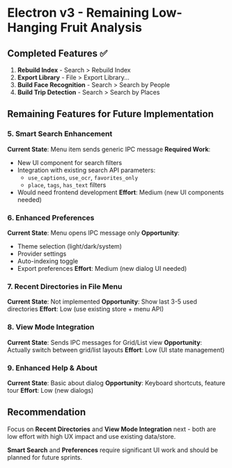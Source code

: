 # Electron v3 - Remaining Low-Hanging Fruit Analysis

## Completed Features ✅
1. **Rebuild Index** - Search > Rebuild Index
2. **Export Library** - File > Export Library...
3. **Build Face Recognition** - Search > Search by People
4. **Build Trip Detection** - Search > Search by Places

## Remaining Features for Future Implementation

### 5. Smart Search Enhancement
**Current State**: Menu item sends generic IPC message
**Required Work**:
- New UI component for search filters
- Integration with existing search API parameters:
  - `use_captions`, `use_ocr`, `favorites_only`
  - `place`, `tags`, `has_text` filters
- Would need frontend development
**Effort**: Medium (new UI components needed)

### 6. Enhanced Preferences
**Current State**: Menu opens IPC message only
**Opportunity**:
- Theme selection (light/dark/system)
- Provider settings
- Auto-indexing toggle
- Export preferences
**Effort**: Medium (new dialog UI needed)

### 7. Recent Directories in File Menu
**Current State**: Not implemented
**Opportunity**: Show last 3-5 used directories
**Effort**: Low (use existing store + menu API)

### 8. View Mode Integration
**Current State**: Sends IPC messages for Grid/List view
**Opportunity**: Actually switch between grid/list layouts
**Effort**: Low (UI state management)

### 9. Enhanced Help & About
**Current State**: Basic about dialog
**Opportunity**: Keyboard shortcuts, feature tour
**Effort**: Low (new dialogs)

## Recommendation
Focus on **Recent Directories** and **View Mode Integration** next - both are low effort with high UX impact and use existing data/store.

**Smart Search** and **Preferences** require significant UI work and should be planned for future sprints.